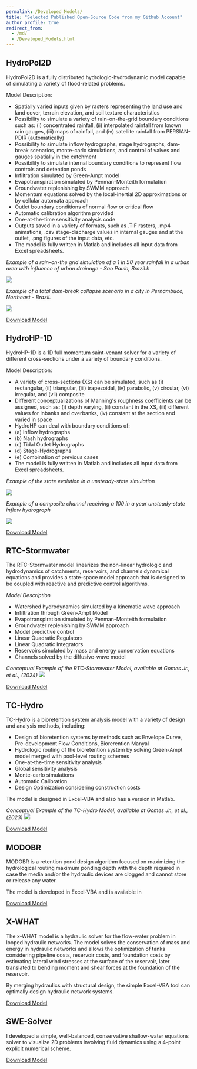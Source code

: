 ```yaml
---
permalink: /Developed_Models/
title: "Selected Published Open-Source Code from my Github Account"
author_profile: true
redirect_from: 
  - /md/
  - /Developed_Models.html
---
```


## HydroPol2D
HydroPol2D is a fully distributed hydrologic-hydrodynamic model capable of simulating a variety of flood-related problems.

Model Description:
- Spatially varied inputs given by rasters representing the land use and land cover, terrain elevation, and soil texture characteristics
- Possibility to simulate a variety of rain-on-the-grid boundary conditions such as: (i) concentrated rainfall, (ii) interpolated rainfall from known rain gauges, (iii) maps of rainfall, and (iv) satellite rainfall from PERSIAN-PDIR (automatically)
- Possibility to simulate inflow hydrographs, stage hydrographs, dam-break scenarios, monte-carlo simulations, and control of valves and gauges spatially in the catchment
- Possibility to simulate internal boundary conditions to represent flow controls and detention ponds
- Infiltration simulated by Green-Ampt model
- Evapotranspiration simulated by Penman-Monteith formulation
- Groundwater replenishing by SWMM approach
- Momentum equations solved by the local-inertial 2D approximations or by cellular automata approach
- Outlet boundary conditions of normal flow or critical flow
- Automatic calibration algorithm provided
- One-at-the-time sensitivity analysis code
- Outputs saved in a variety of formats, such as .TIF rasters, .mp4 animations, .csv stage-discharge values in internal gauges and at the outlet, .png figures of the input data, etc.
- The model is fully written in Matlab and includes all input data from Excel spreadsheets.

<i> Example of a rain-on-the grid simulation of a 1 in 50 year rainfall in a urban area with influence of urban drainage - Sao Paulo, Brazil.h</i>

<img src="https://marcusnobrega-eng.github.io/profile//files/Rain_on_the_grid.gif">

<i> Example of a total dam-break collapse scenario in a city in Pernambuco, Northeast - Brazil. </i>

<img src="https://marcusnobrega-eng.github.io/profile//files/Dam_Break.gif">

[Download Model](https://github.com/marcusnobrega-eng/HydroPol2D)
## HydroHP-1D
HydroHP-1D is a 1D full momentum saint-venant solver for a variety of different cross-sections under a variety of boundary conditions.

Model Description:
- A variety of cross-sections (XS) can be simulated, such as (i) rectangular, (ii) triangular, (iii) trapezoidal, (iv) parabolic, (v) circular, (vi) irregular, and (vii) composite
- Different conceptualizations of Manning's roughness coefficients can be assigned, such as: (i) depth varying, (ii) constant in the XS, (iii) different values for inbanks and overbanks, (iv) constant at the section and varied in space
- HydroHP can deal with boundary conditions of:
- (a) Inflow hydrographs
- (b) Nash hydrographs
- (c) Tidal Outlet Hydrographs
- (d) Stage-Hydrographs
- (e) Combination of previous cases
- The model is fully written in Matlab and includes all input data from Excel spreadsheets.

<i> Example of the state evolution in a unsteady-state simulation</i>

<img src="https://marcusnobrega-eng.github.io/profile//files/HydroHP_1.gif">

<i> Example of a composite channel receiving a 100 in a year unsteady-state inflow hydrograph</i>

<img src="https://marcusnobrega-eng.github.io/profile//files/HydroHP_2.gif">

[Download Model](https://github.com/marcusnobrega-eng/HydroHP)

## RTC-Stormwater
The RTC-Stormwater model linearizes the non-linear hydrologic and hydrodynamics of catchments, reservoirs, and channels dynamical equations and provides a state-space model approach that is designed to be coupled with reactive and predictive control algorithms.

<i>Model Description</i>
- Watershed hydrodynamics simulated by a kinematic wave approach
- Infiltration through Green-Ampt Model
- Evapotranspiration simulated by Penman-Monteith formulation
- Groundwater replenishing by SWMM approach
- Model predictive control 
- Linear Quadratic Regulators
- Linear Quadratic Integrators
- Reservoirs simulated by mass and energy conservation equations
- Channels solved by the diffusive-wave model

<i> Conceptual Example of the RTC-Stormwater Model, available at Gomes Jr., et al., (2024)</i>
<img src="https://marcusnobrega-eng.github.io/profile//files/Graphical_Abstract_MPC-1.png">

[Download Model](https://github.com/marcusnobrega-eng/RTC---Flood-and-Water-Quality)

## TC-Hydro
TC-Hydro is a bioretention system analysis model with a variety of design and analysis methods, including:
- Design of bioretention systems by methods such as Envelope Curve, Pre-development Flow Conditions, Biorerention Manyal
- Hydrologic routing of the bioretention system by solving Green-Ampt model merged with pool-level routing schemes
- One-at-the-time sensitivity analysis
- Global sensitivity analysis
- Monte-carlo simulations
- Automatic Calibration
- Design Optimization considering construction costs

The model is designed in Excel-VBA and also has a version in Matlab.

<i> Conceptual Example of the TC-Hydro Model, available at Gomes Jr., et al., (2023)</i>
<img src="https://marcusnobrega-eng.github.io/profile//files/Conceptual_Model-1.png">

[Download Model](https://github.com/marcusnobrega-eng/TC-Hydro)

## MODOBR
MODOBR is a retention pond design algorithm focused on maximizing the hydrological routing maximum ponding depth with the depth required in case the media and/or the hydraulic devices are clogged and cannot store or release any water.

The model is developed in Excel-VBA and is available in

[Download Model](https://github.com/marcusnobrega-eng/MoDOBR)

## X-WHAT 

The x-WHAT model is a hydraulic solver for the flow-water problem in looped hydraulic networks. The model solves the conservation of mass and energy in hydraulic networks and allows the optimization of tanks considering pipeline costs, reservoir costs, and foundation costs by estimating lateral wind stresses at the surface of the reservoir, later translated to bending moment and shear forces at the foundation of the reservoir.

By merging hydraulics with structural design, the simple Excel-VBA tool can optimally design hydraulic network systems.

[Download Model](https://github.com/marcusnobrega-eng/X-WHAT)

## SWE-Solver
I developed a simple, well-balanced, conservative shallow-water equations solver to visualize 2D problems involving fluid dynamics using a 4-point explicit numerical scheme.

[Download Model](https://github.com/marcusnobrega-eng/SWE_Solver)


